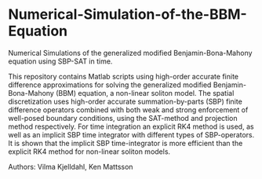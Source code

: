 # Numerical-Simulation-of-the-BBM-Equation
Numerical Simulations of the generalized modified Benjamin-Bona-Mahony equation using SBP-SAT in time. 

This repository contains Matlab scripts using high-order accurate finite difference approximations for solving the generalized modified Benjamin-Bona-Mahony (BBM) equation, a non-linear soliton model. The spatial discretization uses high-order accurate summation-by-parts (SBP) finite difference operators combined with both weak and strong enforcement of well-posed boundary conditions, using the SAT-method and projection method respectively. For time integration an explicit RK4 method is used, as well as an implicit SBP time integrator with different types of SBP-operators.  It is shown that the implicit SBP time-integrator is more efficient than the explicit RK4 method for non-linear soliton models. 


Authors: Vilma Kjelldahl, Ken Mattsson

